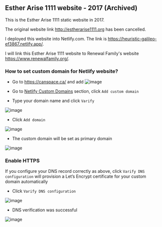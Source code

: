 ## Esther Arise 1111 website - 2017 (Archived) 
This is the Esther Arise 1111 static website in 2017.

The original website link http://estherarise1111.org has been cancelled. 

I deployed this website into Netlify.com. The link is https://heuristic-galileo-ef3867.netlify.app/.

I will link this Esther Arise 1111 website to Renewal Family's website https://www.renewalfamily.org/.

### How to set custom domain for Netlify website?
* Go to https://canspace.ca/ and add 
![image](https://user-images.githubusercontent.com/62453078/161411403-a5935dcd-6876-4406-97ee-e618aacb663d.png)

* Go to [Netlify Custom Domains](https://app.netlify.com/sites/heuristic-galileo-ef3867/settings/domain) section, click `Add custom domain`
* Type your domain name and click `Varify`

![image](https://user-images.githubusercontent.com/62453078/161411672-6cbd0b5d-e94f-43c5-9de5-02344ae07eec.png)

* Click `Add domain`

![image](https://user-images.githubusercontent.com/62453078/161411759-0e8979d8-ac4f-47ab-9233-415fd0b2fb57.png)

* The custom domain will be set as primary domain

![image](https://user-images.githubusercontent.com/62453078/161412623-d59985bd-2500-46a7-9237-aaac8170468c.png)

### Enable HTTPS
If you configure your DNS record correctly as above, click `Varify DNS configuration` will provision a Let’s Encrypt certificate for your custom domain automatically 

* Click `Varify DNS configuration`

![image](https://user-images.githubusercontent.com/62453078/161412298-2ddbcd2a-09ea-42bb-8d8b-f6076bc01139.png)

* DNS verification was successful

![image](https://user-images.githubusercontent.com/62453078/161412431-7cdf2144-5a56-4292-97b3-cdb4254f17e1.png)
